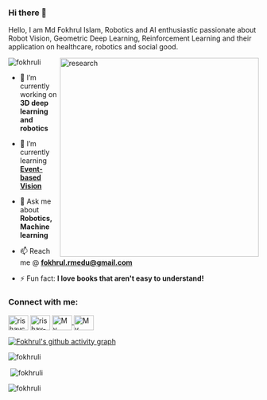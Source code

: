 ### Hi there 👋
Hello, I am Md Fokhrul Islam, Robotics and AI enthusiastic passionate about Robot Vision, Geometric Deep Learning, Reinforcement Learning and their application on healthcare, robotics and social good.

<img align="right" alt="research" width="400" src="https://thumbs.gfycat.com/EvilNextDevilfish-small.gif">

<p align="left"> <img src="https://komarev.com/ghpvc/?username=fokhruli&label=Profile%20views&color=0e75b6&style=flat" alt="fokhruli" /> </p>

<!--
**fokhruli/fokhruli** is a ✨ _special_ ✨ repository because its `README.md` (this file) appears on your GitHub profile.

Here are some ideas to get you started:

- 🔭 I’m currently working on ...
- 🌱 I’m currently learning ...
- 👯 I’m looking to collaborate on ...
- 🤔 I’m looking for help with ...
- 💬 Ask me about ...
- 📫 How to reach me: ...
- 😄 Pronouns: ...
- ⚡ Fun fact: ...

## Reach me here
<a href="https://twitter.com/fokhrul_i" target="_blank">
  <img src="https://github.com/fokhruli/fokhruli/blob/main/twitter.svg?raw=true" alt="My Twitter Profile" height="35" width="35">
</a>
<!--<a href="https://medium.com/@buabajerry" target="_blank">
  <img src="https://github.com/buabaj/buabaj/blob/master/medium.svg?raw=true" alt="My Medium Profile" height="35" width="35">
</a>
<a href="https://www.linkedin.com/in/fokhrul-islam/" target="_blank">
  <img src="https://github.com/fokhruli/fokhruli/blob/main/linkedin.svg?raw=true" alt="My LinkedIn Profile" height="35" width="35">
</a>
<a href="https://www.facebook.com/FOKHRUL.DU" target="_blank">
  <img src="https://github.com/fokhruli/fokhruli/blob/main/facebook.svg?raw=true" alt="My Facebook Profile" height="35" width="35">
</a>


## You can email me about any query.
* Mail me @ [fokhrul.rmedu@gmail.com](mailto:fokhrul.rmedu@gmail.com)
-->


- 🔭 I’m currently working on **3D deep learning and robotics**

- 🌱 I’m currently learning **[Event-based Vision](https://github.com/uzh-rpg/event-based_vision_resources)**

- 💬 Ask me about **Robotics, Machine learning**

- 📫 Reach me @ **fokhrul.rmedu@gmail.com**

- ⚡ Fun fact: **I love books that aren't easy to understand!**

<h3 align="left">Connect with me:</h3>
<p align="left">
<a href="https://twitter.com/fokhrul_i" target="blank"><img align="center" src="https://raw.githubusercontent.com/rahuldkjain/github-profile-readme-generator/master/src/images/icons/Social/twitter.svg" alt="rishavchanda" height="30" width="40" /></a>
<a href="https://www.linkedin.com/in/fokhrul-islam/" target="blank"><img align="center" src="https://raw.githubusercontent.com/rahuldkjain/github-profile-readme-generator/master/src/images/icons/Social/linked-in-alt.svg" alt="rishav-chanda-b89a791b3" height="30" width="40" /></a>
<a href="https://www.facebook.com/FOKHRUL.DU" target="_blank"><img align="center" src="https://raw.githubusercontent.com/rahuldkjain/github-profile-readme-generator/master/src/images/icons/Social/facebook.svg?raw=true" alt="My Facebook Profile" height="30" width="40">
</a>
<a href="https://discord.gg/840008061934501918" target="_blank"><img align="center" src="https://raw.githubusercontent.com/rahuldkjain/github-profile-readme-generator/master/src/images/icons/Social/discord.svg?raw=true" alt="My discord ID" height="30" width="40">
</a>
</p>


[![Fokhrul's github activity graph](https://github-readme-activity-graph.vercel.app/graph?username=fokhruli&theme=tokyonight)](https://github.com/fokhruli)

<p><img align="center" src="https://github-readme-stats.vercel.app/api/top-langs?username=fokhruli&show_icons=true&locale=en&layout=compact&theme=tokyonight" alt="fokhruli" /></p>

<p>&nbsp;<img align="center" src="https://github-readme-stats.vercel.app/api?username=fokhruli&show_icons=true&locale=en&theme=tokyonight" alt="fokhruli" /></p>

<p><img align="center" src="https://github-readme-streak-stats.herokuapp.com/?user=fokhruli&" alt="fokhruli" /></p>
